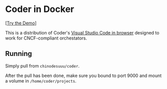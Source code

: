 # Coder in Docker

[[Try the Demo](https://gist.githubusercontent.com/sr229/fbb05dfb1e3cb8ec8dc0f9ad8976f40c/raw/8487276afa5ed02ad0411bd54a7f0f19f12e4cb4/docker-stack.yml)]

This is a distribution of Coder's [Visual Studio Code in browser](https://github.com/codercom/code-server) designed to work for CNCF-compliant orchestators.

## Running

Simply pull from `chinodesuuu/coder`. 

After the pull has been done, make sure you bound to port 9000 and mount a volume in `/home/coder/projects`.
